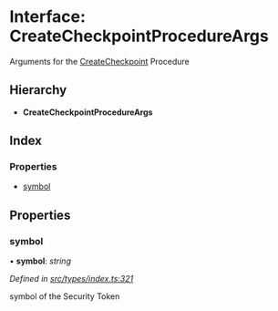 # Interface: CreateCheckpointProcedureArgs

Arguments for the [CreateCheckpoint](../enums/_types_index_.proceduretype.md#createcheckpoint) Procedure

## Hierarchy

- **CreateCheckpointProcedureArgs**

## Index

### Properties

- [symbol](_types_index_.createcheckpointprocedureargs.md#symbol)

## Properties

### symbol

• **symbol**: _string_

_Defined in [src/types/index.ts:321](https://github.com/PolymathNetwork/polymath-sdk/blob/a1cd5e3/src/types/index.ts#L321)_

symbol of the Security Token
